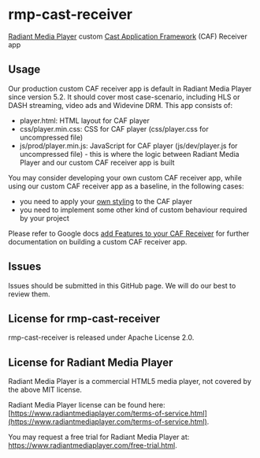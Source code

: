 # rmp-cast-receiver

[Radiant Media Player](https://www.radiantmediaplayer.com) custom [Cast Application Framework](https://developers.google.com/cast/docs/caf_receiver_overview) (CAF) Receiver app

## Usage
Our production custom CAF receiver app is default in Radiant Media Player since version 5.2. It should cover most case-scenario, including HLS or DASH streaming, video ads and Widevine DRM. This app consists of:
- player.html: HTML layout for CAF player
- css/player.min.css: CSS for CAF player (css/player.css for uncompressed file)
- js/prod/player.min.js: JavaScript for CAF player (js/dev/player.js for uncompressed file) - this is where the logic between Radiant Media Player and our custom CAF receiver app is built

You may consider developing your own custom CAF receiver app, while using our custom CAF receiver app as a baseline, in the following cases:
- you need to apply your [own styling](https://developers.google.com/cast/docs/caf_receiver/core_features#styling-the-player) to the CAF player
- you need to implement some other kind of custom behaviour required by your project

Please refer to Google docs [add Features to your CAF Receiver](https://developers.google.com/cast/docs/caf_receiver/core_features) for further documentation on building a custom CAF receiver app.

## Issues
Issues should be submitted in this GitHub page. We will do our best to review them.

## License for rmp-cast-receiver
rmp-cast-receiver is released under Apache License 2.0.

## License for Radiant Media Player
Radiant Media Player is a commercial HTML5 media player, not covered by the above MIT license. 

Radiant Media Player license can be found here: [https://www.radiantmediaplayer.com/terms-of-service.html](https://www.radiantmediaplayer.com/terms-of-service.html). 

You may request a free trial for Radiant Media Player at: https://www.radiantmediaplayer.com/free-trial.html.
